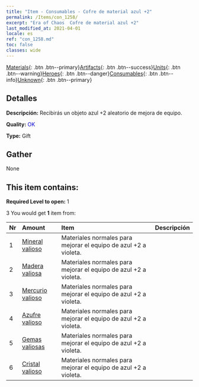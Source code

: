 ```yaml
---
title: "Item - Consumables - Cofre de material azul +2"
permalink: /Items/con_1258/
excerpt: "Era of Chaos  Cofre de material azul +2"
last_modified_at: 2021-04-01
locale: es
ref: "con_1258.md"
toc: false
classes: wide
---
```

 [Materials](/es/Items/){: .btn .btn--primary}[Artifacts](/es/Items/Artifacts/){: .btn .btn--success}[Units](/es/Items/Units/){: .btn .btn--warning}[Heroes](/es/Items/Heroes/){: .btn .btn--danger}[Consumables](/es/Items/Consumables/){: .btn .btn--info}[Unknown](/es/Items/Unknown/){: .btn .btn--primary}

## Detalles
 **Descripción:** Recibirás un objeto azul +2 aleatorio de mejora de equipo.

 **Quality:** <span style="color: #0000CD">OK</span>

 **Type:** Gift

## Gather

  None

## This item contains:

 **Required Level to open:** 1

 3 You would get **1** item  from:

  | Nr | Amount |     Item    | Descripción |
  |:---|:-------|:------------|:-----------:|
  | 1 | [Mineral valioso](/es/Items/mat_26/) | Materiales normales para mejorar el equipo de azul +2 a violeta. | 
  | 2 | [Madera valiosa](/es/Items/mat_27/) | Materiales normales para mejorar el equipo de azul +2 a violeta. | 
  | 3 | [Mercurio valioso](/es/Items/mat_28/) | Materiales normales para mejorar el equipo de azul +2 a violeta. | 
  | 4 | [Azufre valioso](/es/Items/mat_29/) | Materiales normales para mejorar el equipo de azul +2 a violeta. | 
  | 5 | [Gemas valiosas](/es/Items/mat_30/) | Materiales normales para mejorar el equipo de azul +2 a violeta. | 
  | 6 | [Cristal valioso](/es/Items/mat_31/) | Materiales normales para mejorar el equipo de azul +2 a violeta. | 
